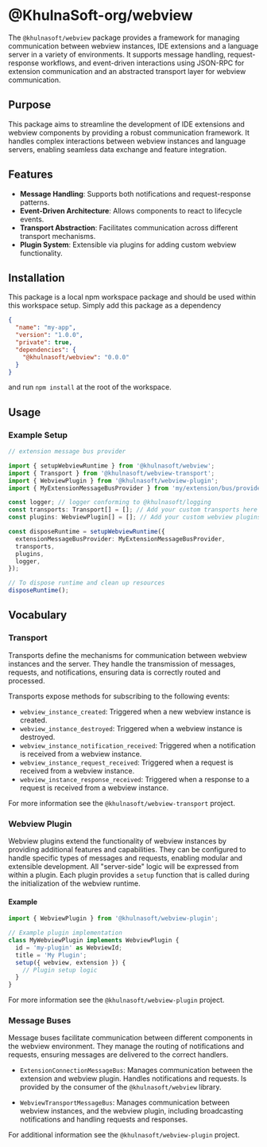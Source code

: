 # @KhulnaSoft-org/webview

The `@khulnasoft/webview` package provides a framework for managing communication between webview instances, IDE extensions and a language server in a variety of environments. It supports message handling, request-response workflows, and event-driven interactions using JSON-RPC for extension communication and an abstracted transport layer for webview communication.

## Purpose

This package aims to streamline the development of IDE extensions and webview components by providing a robust communication framework. It handles complex interactions between webview instances and language servers, enabling seamless data exchange and feature integration.

## Features

- **Message Handling**: Supports both notifications and request-response patterns.
- **Event-Driven Architecture**: Allows components to react to lifecycle events.
- **Transport Abstraction**: Facilitates communication across different transport mechanisms.
- **Plugin System**: Extensible via plugins for adding custom webview functionality.

## Installation

This package is a local npm workspace package and should be used within this workspace setup. Simply add this package as a dependency

```json
{
  "name": "my-app",
  "version": "1.0.0",
  "private": true,
  "dependencies": {
    "@khulnasoft/webview": "0.0.0"
  }
}
```

and run `npm install` at the root of the workspace.

## Usage

### Example Setup

```typescript
// extension message bus provider
```

```typescript
import { setupWebviewRuntime } from '@khulnasoft/webview';
import { Transport } from '@khulnasoft/webview-transport';
import { WebviewPlugin } from '@khulnasoft/webview-plugin';
import { MyExtensionMessageBusProvider } from 'my/extension/bus/provider';

const logger; // logger conforming to @khulnasoft/logging
const transports: Transport[] = []; // Add your custom transports here
const plugins: WebviewPlugin[] = []; // Add your custom webview plugins here

const disposeRuntime = setupWebviewRuntime({
  extensionMessageBusProvider: MyExtensionMessageBusProvider,
  transports,
  plugins,
  logger,
});

// To dispose runtime and clean up resources
disposeRuntime();
```

## Vocabulary

### Transport

Transports define the mechanisms for communication between webview instances and the server. They handle the transmission of messages, requests, and notifications, ensuring data is correctly routed and processed.

Transports expose methods for subscribing to the following events:

- `webview_instance_created`: Triggered when a new webview instance is created.
- `webview_instance_destroyed`: Triggered when a webview instance is destroyed.
- `webview_instance_notification_received`: Triggered when a notification is received from a webview instance.
- `webview_instance_request_received`: Triggered when a request is received from a webview instance.
- `webview_instance_response_received`: Triggered when a response to a request is received from a webview instance.

For more information see the `@khulnasoft/webview-transport` project.

### Webview Plugin

Webview plugins extend the functionality of webview instances by providing additional features and capabilities. They can be configured to handle specific types of messages and requests, enabling modular and extensible development. All "server-side" logic will be expressed from within a plugin. Each plugin provides a `setup` function that is called during the initialization of the webview runtime.

#### Example

```typescript
import { WebviewPlugin } from '@khulnasoft/webview-plugin';

// Example plugin implementation
class MyWebviewPlugin implements WebviewPlugin {
  id = 'my-plugin' as WebviewId;
  title = 'My Plugin';
  setup({ webview, extension }) {
    // Plugin setup logic
  }
}
```

For more information see the `@khulnasoft/webview-plugin` project.

### Message Buses

Message buses facilitate communication between different components in the webview environment. They manage the routing of notifications and requests, ensuring messages are delivered to the correct handlers.

- `ExtensionConnectionMessageBus`: Manages communication between the extension and webview plugin. Handles notifications and requests. Is provided by the consumer of the `@khulnasoft/webview` library.

- `WebviewTransportMessageBus`: Manages communication between webview instances, and the webview plugin, including broadcasting notifications and handling requests and responses.

For additional information see the `@khulnasoft/webview-plugin` project.
